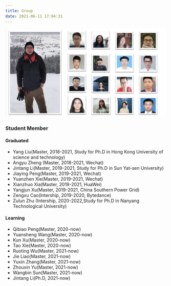 ```yaml
---
title: Group
date: 2021-06-11 17:04:31
---
```


<!--![HZ](https://t12.baidu.com/it/u=510893777,1540266527&fm=173&s=E9800F9C5C041AC0662451E603007022&w=640&h=297&img.JPEG)-->

<div align=center>
<img src="/attaches/rs_group2.png"/>
</div>

### Student Member

#### Graduated

* Yang Liu(Master, 2018-2021, Study for Ph.D in Hong Kong University of science and technology)
* Angyu Zheng (Master, 2018-2021, Wechat)
* Jintang Li(Master, 2019-2021, Study for Ph.D in Sun Yat-sen University)
* Jiaying Peng(Master, 2019-2021, Wechat)
* Yuanzhen Xie(Master, 2019-2021, Wechat)
* Xianzhuo Xia(Master, 2019-2021, HuaWei)
* Yangjun Xu(Master, 2019-2021, China Southern Power Grid)
* Zengxu Cao(Intership, 2019-2020, Bytedance)
* Zulun Zhu (Intership, 2020-2022,Study for Ph.D in Nanyang Technological University)

#### Learning

* Qibiao Peng(Master, 2020-now)
* Yuansheng Wang(Master, 2020-now)
* Kun Xu(Master, 2020-now)
* Tao Xie(Master, 2020-now)
* Ruoting Wu(Master, 2021-now)
* Jie Liao(Master, 2021-now)
* Yuxin Zhang(Master, 2021-now)
* Zhouxin Yu(Master, 2021-now)
* Wangbin Sun(Master, 2021-now)
* Jintang Li(Ph.D, 2021-now)
